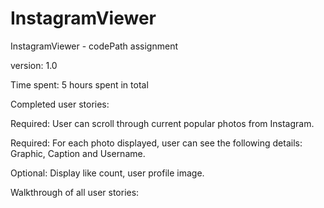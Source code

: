 InstagramViewer
===============

InstagramViewer - codePath assignment

version: 1.0

Time spent: 5 hours spent in total

Completed user stories:

 Required: User can scroll through current popular photos from Instagram.
 
 Required: For each photo displayed, user can see the following details:
           Graphic, Caption and Username.
           
 Optional: Display like count, user profile image.
 
Walkthrough of all user stories:
